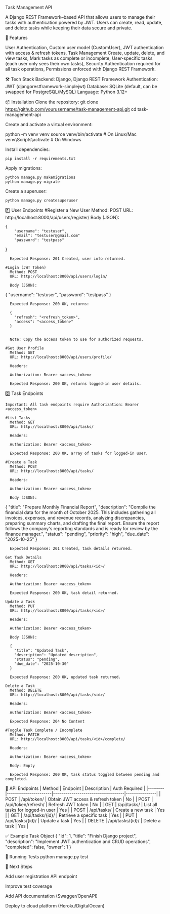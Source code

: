 Task Management API

A Django REST Framework–based API that allows users to manage their tasks with authentication powered by JWT. Users can create, read, update, and delete tasks while keeping their data secure and private.

🚀 Features

 User Authentication,
 Custom user model (CustomUser),
 JWT authentication with access & refresh tokens,
 Task Management Create, update, delete, and view tasks,
 Mark tasks as complete or incomplete,
 User-specific tasks (each user only sees their own tasks),
 Security Authentication required for all task operations,
 Permissions enforced with Django REST Framework.

🛠️ Tech Stack
Backend: Django, Django REST Framework
Authentication: JWT (djangorestframework-simplejwt)
Database: SQLite (default, can be swapped for PostgreSQL/MySQL)
Language: Python 3.12+

📦 Installation
Clone the repository:
git clone https://github.com/yourusername/task-management-api.git
cd task-management-api

Create and activate a virtual environment:

python -m venv venv
source venv/bin/activate   # On Linux/Mac
venv\Scripts\activate      # On Windows


Install dependencies:

    pip install -r requirements.txt


Apply migrations:

    python manage.py makemigrations
    python manage.py migrate

Create a superuser:

    python manage.py createsuperuser


1️⃣ User Endpoints
    #Register a New User
      Method: POST
      URL: http://localhost:8000/api/users/register/
      Body (JSON):

    {
        "username": "testuser",
        "email": "testuser@gmail.com"
        "password": "testpass"
}

      Expected Response: 201 Created, user info returned.

    #Login (JWT Token)
      Method: POST
      URL: http://localhost:8000/api/users/login/

      Body (JSON):

  {
    "username": "testuser",
    "password": "testpass"
  }

      Expected Response: 200 OK, returns:

      {
        "refresh": "<refresh_token>",
        "access": "<access_token>"
      }


      Note: Copy the access token to use for authorized requests.

    #Get User Profile
      Method: GET
      URL: http://localhost:8000/api/users/profile/

      Headers:

      Authorization: Bearer <access_token>

      Expected Response: 200 OK, returns logged-in user details.

2️⃣ Task Endpoints

    Important: All task endpoints require Authorization: Bearer <access_token>

    #List Tasks
      Method: GET
      URL: http://localhost:8000/api/tasks/

      Headers:

      Authorization: Bearer <access_token>

      Expected Response: 200 OK, array of tasks for logged-in user.

    #Create a Task
      Method: POST
      URL: http://localhost:8000/api/tasks/

      Headers:

      Authorization: Bearer <access_token>

      Body (JSON):

{
  "title": "Prepare Monthly Financial Report",
  "description": "Compile the financial data for the month of October 2025. This includes gathering all invoices, expenses, and revenue records, analyzing discrepancies, preparing summary charts, and drafting the final report. Ensure the report follows the company's reporting standards and is ready for review by the finance manager.",
  "status": "pending",
  "priority": "high",
  "due_date": "2025-10-25"
}


      Expected Response: 201 Created, task details returned.

    Get Task Details
      Method: GET
      URL: http://localhost:8000/api/tasks/<id>/

      Headers:

      Authorization: Bearer <access_token>

      Expected Response: 200 OK, task detail returned.

    Update a Task
      Method: PUT
      URL: http://localhost:8000/api/tasks/<id>/

      Headers:

      Authorization: Bearer <access_token>

      Body (JSON):

      {
        "title": "Updated Task",
        "description": "Updated description",
        "status": "pending",
        "due_date": "2025-10-30"
      }

      Expected Response: 200 OK, updated task returned.

    Delete a Task
      Method: DELETE
      URL: http://localhost:8000/api/tasks/<id>/

      Headers:

      Authorization: Bearer <access_token>

      Expected Response: 204 No Content

    #Toggle Task Complete / Incomplete
      Method: PATCH
      URL: http://localhost:8000/api/tasks/<id>/complete/

      Headers:

      Authorization: Bearer <access_token>

      Body: Empty

      Expected Response: 200 OK, task status toggled between pending and completed.

📌 API Endpoints
| Method | Endpoint              | Description                       | Auth Required |
|--------|----------------------|-----------------------------------|---------------|
| POST   | /api/token/           | Obtain JWT access & refresh token | No            |
| POST   | /api/token/refresh/   | Refresh JWT token                 | No            |
| GET    | /api/tasks/           | List all tasks for logged-in user | Yes           |
| POST   | /api/tasks/           | Create a new task                 | Yes           |
| GET    | /api/tasks/{id}/      | Retrieve a specific task          | Yes           |
| PUT    | /api/tasks/{id}/      | Update a task                     | Yes           |
| DELETE | /api/tasks/{id}/      | Delete a task                     | Yes           |

✅ Example Task Object
{
  "id": 1,
  "title": "Finish Django project",
  "description": "Implement JWT authentication and CRUD operations",
  "completed": false,
  "owner": 1
}

🧪 Running Tests
python manage.py test

📌 Next Steps

Add user registration API endpoint

Improve test coverage

Add API documentation (Swagger/OpenAPI)

Deploy to cloud platform (Heroku/DigitalOcean)